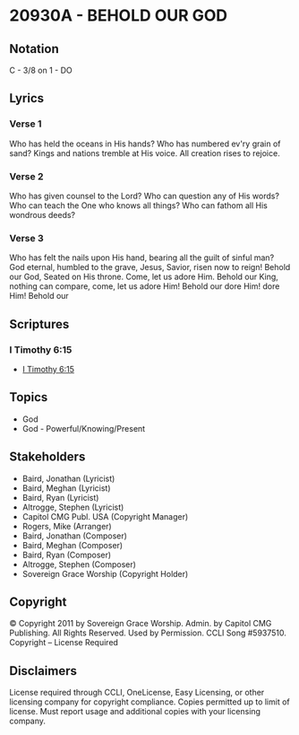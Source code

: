 # 20930A - BEHOLD OUR GOD

## Notation

C - 3/8 on 1 - DO

## Lyrics

### Verse 1

Who has held the oceans in His hands? Who has numbered ev'ry grain of sand?
Kings and nations tremble at His voice. All creation rises to rejoice.






 





### Verse 2

Who has given counsel to the Lord? Who can question any of His words? Who can teach the One who knows all things? Who can fathom all His wondrous deeds?

### Verse 3

Who has felt the nails upon His hand, bearing all the guilt of sinful man? God eternal, humbled to the grave, Jesus, Savior, risen now to reign! Behold our God, Seated on His throne. Come, let us adore Him. Behold our King, nothing can compare, come, let us adore Him! Behold our  dore Him! dore Him! Behold our


## Scriptures

### I Timothy 6:15

- [I Timothy 6:15](https://www.biblegateway.com/passage/?search=I%20Timothy%206%3A15)


## Topics

- God
- God - Powerful/Knowing/Present

## Stakeholders

- Baird, Jonathan (Lyricist)
- Baird, Meghan (Lyricist)
- Baird, Ryan (Lyricist)
- Altrogge, Stephen (Lyricist)
- Capitol CMG Publ. USA (Copyright Manager)
- Rogers, Mike (Arranger)
- Baird, Jonathan (Composer)
- Baird, Meghan (Composer)
- Baird, Ryan (Composer)
- Altrogge, Stephen (Composer)
- Sovereign Grace Worship (Copyright Holder)

## Copyright

© Copyright 2011 by Sovereign Grace Worship.
Admin. by Capitol CMG Publishing.
All Rights Reserved. Used by Permission.
CCLI Song #5937510.
Copyright – License Required

## Disclaimers

License required through CCLI, OneLicense, Easy Licensing, or other licensing company for copyright compliance.
Copies permitted up to limit of license. Must report usage and additional copies with your licensing company.

